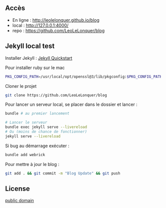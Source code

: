 ## Accès

- En ligne : <http://leolelonquer.github.io/blog>
- local : <http://127.0.0.1:4000/>
- repo : <https://github.com/LeoLeLonquer/blog>

## Jekyll local test

Installer Jekyll : [Jekyll Quickstart](https://jekyllrb.com/docs/)

Pour installer ruby sur le mac

```bash
PKG_CONFIG_PATH=/usr/local/opt/openssl@3/lib/pkgconfig:$PKG_CONFIG_PATH ruby-install ruby 3.1.3 -- --with-openssl-dir=/usr/local/opt/openssl@3
```

Cloner le projet

```bash
git clone https://github.com/LeoLeLonquer/blog
```

Pour lancer un serveur local, se placer dans le dossier et lancer :  

```bash
bundle # au premier lancement

# Lancer le serveur
bundle exec jekyll serve --livereload
# Ou (moins de chance de fonctionner)
jekyll serve --livereload
```

Si bug au démarrage exécuter :  

```bash
bundle add webrick
```

Pour mettre à jour le blog :

```bash
git add . && git commit -m "Blog Update" && git push
```


## License

[public domain](http://unlicense.org/)
